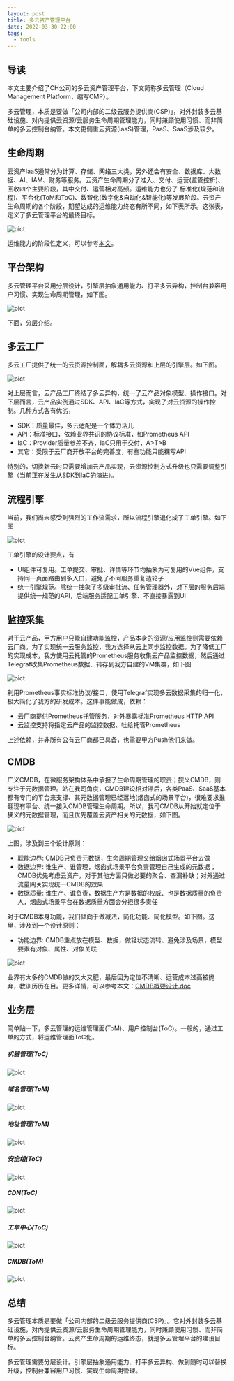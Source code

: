 ```yaml
---
layout: post
title: 多云资产管理平台
date: 2022-03-30 22:00
tags:
  - tools
---
```


## 导读
本文主要介绍了CH公司的多云资产管理平台，下文简称多云管理（Cloud Management Platform，缩写CMP）。

多云管理，本质是要做「公司内部的二级云服务提供商(CSP)」，对外封装多云基础设施、对内提供云资源/云服务生命周期管理能力，同时兼顾使用习惯、而非简单的多云控制台纳管。本文更侧重云资源(IaaS)管理，PaaS、SaaS涉及较少。


## 生命周期
云资产IaaS通常分为计算、存储、网络三大类，另外还会有安全、数据库、大数据、AI、IAM、财务等服务。云资产生命周期分了准入、交付、运营(监管控析)、回收四个主要阶段，其中交付、运营相对高频。运维能力也分了 标准化(规范和流程)、平台化(ToM和ToC)、数智化(数字化&自动化&智能化)等发展阶段。云资产生命周期的各个阶段，期望达成的运维能力终态有所不同，如下表所示。这张表，定义了多云管理平台的最终目标。

![pict](https://raw.githubusercontent.com/niean/niean.github.io/master/images/20220330/cmp-objects.png)

运维能力的阶段性定义，可以参考[本文](https://blog.niean.name/2020/01/01/op-roadmaps)。


## 平台架构
多云管理平台采用分层设计，引擎层抽象通用能力、打平多云异构，控制台兼容用户习惯、实现生命周期管理，如下图。

![pict](https://raw.githubusercontent.com/niean/niean.github.io/master/images/20220330/cmp-arch.png)

下面，分层介绍。


## 多云工厂
多云工厂提供了统一的云资源控制面，解耦多云资源和上层的引擎层。如下图。

![pict](https://raw.githubusercontent.com/niean/niean.github.io/master/images/20220330/cmp-factory.png)

对上层而言，云产品工厂终结了多云异构，统一了云产品对象模型、操作接口。对下层而言，云产品实例通过SDK、API、IaC等方式，实现了对云资源的操作控制。几种方式各有优劣，

- SDK：质量最佳，多云适配是一个体力活儿
- API：标准接口，依赖业界共识的协议标准，如Prometheus API
- IaC：Provider质量参差不齐，IaC只用于交付，A>T>B
- 其它：受限于云厂商开放平台的完善度，有些功能只能裸写API

特别的，切换新云时只需要增加云产品实现，云资源控制方式升级也只需要调整引擎（当前正在发生从SDK到IaC的演进）。


## 流程引擎
当前，我们尚未感受到强烈的工作流需求，所以流程引擎退化成了工单引擎。如下图

![pict](https://raw.githubusercontent.com/niean/niean.github.io/master/images/20220330/cmp-gongdan.png)

工单引擎的设计要点，有

- UI组件可复用。工单提交、审批、详情等环节均抽象为可复用的Vue组件，支持同一页面路由到多入口，避免了不同服务重复造轮子
- 统一引擎规范。除统一抽象了多级审批流、任务管理器外，对下层的服务后端提供统一规范的API，后端服务适配工单引擎、不直接暴露到UI


## 监控采集
对于云产品，甲方用户只能自建功能监控，产品本身的资源/应用监控则需要依赖云厂商。为了实现统一云服务监控，我方选择从云上同步监控数据。为了降低工厂的实现成本，我方使用云托管的Prometheus服务收集云产品监控数据，然后通过Telegraf收集Prometheus数据、转存到我方自建的VM集群，如下图

![pict](https://raw.githubusercontent.com/niean/niean.github.io/master/images/20220330/cmp-observation.png)

利用Prometheus事实标准协议/接口，使用Telegraf实现多云数据采集的归一化，极大简化了我方的研发成本。这件事能做成，依赖：

- 云厂商提供Prometheus托管服务，对外暴露标准Prometheus HTTP API
- 云监控支持将指定云产品的监控数据、吐给托管Prometheus

上述依赖，并非所有公有云厂商都已具备，也需要甲方Push他们来做。


## CMDB
广义CMDB，在微服务架构体系中承担了生命周期管理的职责；狭义CMDB，则专注于元数据管理。站在我司角度，CMDB建设相对滞后，各类PaaS、SaaS基本都有专门的平台来支撑、其元数据管理已经落地(烟囱式的场景平台)，很难要求推翻现有平台、统一接入CMDB管理生命周期。所以，我司CMDB从开始就定位于狭义的元数据管理，而且优先覆盖云资产相关的元数据，如下图。

![pict](https://raw.githubusercontent.com/niean/niean.github.io/master/images/20220330/cmp-cmdb1.png)

上图，涉及到三个设计原则：

- 职能边界: CMDB只负责元数据，生命周期管理交给烟囱式场景平台去做
- 数据边界: 谁生产、谁管理，烟囱式场景平台负责管理自己生成的元数据；CMDB优先考虑云资产，对于其他方面只做必要的聚合、查漏补缺；对外通过流量网关实现统一CMDB的效果
- 数据质量: 谁生产、谁负责，数据生产方是数据的权威、也是数据质量的负责人，烟囱式场景平台在数据质量方面会分担很多责任


对于CMDB本身功能，我们倾向于做减法，简化功能、简化模型。如下图。这里，涉及到一个设计原则：

- 功能边界: CMDB重点放在模型、数据，做轻状态流转、避免涉及场景，模型要素有对象、属性、对象关联

![pict](https://raw.githubusercontent.com/niean/niean.github.io/master/images/20220330/cmp-cmdb2.png)

业界有太多的CMDB做的又大又肥，最后因为定位不清晰、运营成本过高被抛弃，教训历历在目。更多详情，可以参考本文：<a href="https://raw.githubusercontent.com/niean/niean.github.io/master/images/20220330/CMDB-概要设计.doc" target="_blank">CMDB概要设计.doc</a>


## 业务层
简单贴一下，多云管理的运维管理面(ToM)、用户控制台(ToC)。一般的，通过工单的方式，将运维管理面ToC化。

##### 机器管理(ToC)
![pict](https://raw.githubusercontent.com/niean/niean.github.io/master/images/20220330/cmp-biz-server.png)

##### 域名管理(ToM)
![pict](https://raw.githubusercontent.com/niean/niean.github.io/master/images/20220330/cmp-biz-domain.png)

##### 地址管理(ToM)
![pict](https://raw.githubusercontent.com/niean/niean.github.io/master/images/20220330/cmp-biz-ips.png)

##### 安全组(ToC)
![pict](https://raw.githubusercontent.com/niean/niean.github.io/master/images/20220330/cmp-biz-sg.png)

##### CDN(ToC)
![pict](https://raw.githubusercontent.com/niean/niean.github.io/master/images/20220330/cmp-biz-cdn.png)

##### 工单中心(ToC)
![pict](https://raw.githubusercontent.com/niean/niean.github.io/master/images/20220330/cmp-biz-gongdan.png)

##### CMDB(ToM)
![pict](https://raw.githubusercontent.com/niean/niean.github.io/master/images/20220330/cmp-biz-cmdb.png)


## 总结
多云管理本质是要做「公司内部的二级云服务提供商(CSP)」。它对外封装多云基础设施，对内提供云资源/云服务生命周期管理能力，同时兼顾使用习惯、而非简单的多云控制台纳管。云资产生命周期的运维终态，就是多云管理平台的建设目标。

多云管理需要分层设计。引擎层抽象通用能力、打平多云异构、做到随时可以替换升级，控制台兼容用户习惯、实现生命周期管理。
